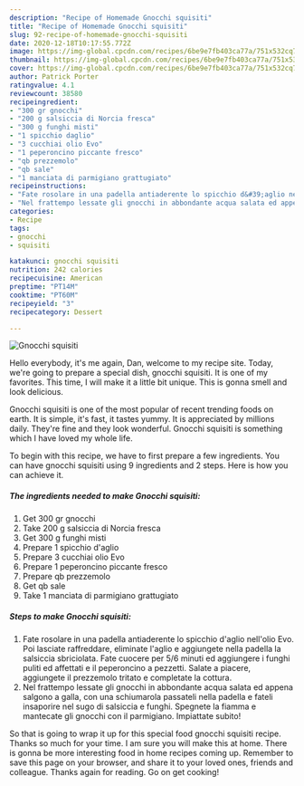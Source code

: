 ```yaml
---
description: "Recipe of Homemade Gnocchi squisiti"
title: "Recipe of Homemade Gnocchi squisiti"
slug: 92-recipe-of-homemade-gnocchi-squisiti
date: 2020-12-18T10:17:55.772Z
image: https://img-global.cpcdn.com/recipes/6be9e7fb403ca77a/751x532cq70/gnocchi-squisiti-recipe-main-photo.jpg
thumbnail: https://img-global.cpcdn.com/recipes/6be9e7fb403ca77a/751x532cq70/gnocchi-squisiti-recipe-main-photo.jpg
cover: https://img-global.cpcdn.com/recipes/6be9e7fb403ca77a/751x532cq70/gnocchi-squisiti-recipe-main-photo.jpg
author: Patrick Porter
ratingvalue: 4.1
reviewcount: 38580
recipeingredient:
- "300 gr gnocchi"
- "200 g salsiccia di Norcia fresca"
- "300 g funghi misti"
- "1 spicchio daglio"
- "3 cucchiai olio Evo"
- "1 peperoncino piccante fresco"
- "qb prezzemolo"
- "qb sale"
- "1 manciata di parmigiano grattugiato"
recipeinstructions:
- "Fate rosolare in una padella antiaderente lo spicchio d&#39;aglio nell&#39;olio Evo. Poi lasciate raffreddare, eliminate l&#39;aglio e aggiungete nella padella la salsiccia sbriciolata. Fate cuocere per 5/6 minuti ed aggiungere i funghi puliti ed affettati e il peperoncino a pezzetti. Salate a piacere, aggiungete il prezzemolo tritato e completate la cottura."
- "Nel frattempo lessate gli gnocchi in abbondante acqua salata ed appena salgono a galla, con una schiumarola passateli nella padella e fateli insaporire nel sugo di salsiccia e funghi. Spegnete la fiamma e mantecate gli gnocchi con il parmigiano. Impiattate subito!"
categories:
- Recipe
tags:
- gnocchi
- squisiti

katakunci: gnocchi squisiti 
nutrition: 242 calories
recipecuisine: American
preptime: "PT14M"
cooktime: "PT60M"
recipeyield: "3"
recipecategory: Dessert

---
```



![Gnocchi squisiti](https://img-global.cpcdn.com/recipes/6be9e7fb403ca77a/751x532cq70/gnocchi-squisiti-recipe-main-photo.jpg)

Hello everybody, it's me again, Dan, welcome to my recipe site. Today, we're going to prepare a special dish, gnocchi squisiti. It is one of my favorites. This time, I will make it a little bit unique. This is gonna smell and look delicious.

Gnocchi squisiti is one of the most popular of recent trending foods on earth. It is simple, it's fast, it tastes yummy. It is appreciated by millions daily. They're fine and they look wonderful. Gnocchi squisiti is something which I have loved my whole life.




To begin with this recipe, we have to first prepare a few ingredients. You can have gnocchi squisiti using 9 ingredients and 2 steps. Here is how you can achieve it.

<!--inarticleads1-->

##### The ingredients needed to make Gnocchi squisiti:

1. Get 300 gr gnocchi
1. Take 200 g salsiccia di Norcia fresca
1. Get 300 g funghi misti
1. Prepare 1 spicchio d&#39;aglio
1. Prepare 3 cucchiai olio Evo
1. Prepare 1 peperoncino piccante fresco
1. Prepare qb prezzemolo
1. Get qb sale
1. Take 1 manciata di parmigiano grattugiato




<!--inarticleads2-->

##### Steps to make Gnocchi squisiti:

1. Fate rosolare in una padella antiaderente lo spicchio d&#39;aglio nell&#39;olio Evo. Poi lasciate raffreddare, eliminate l&#39;aglio e aggiungete nella padella la salsiccia sbriciolata. Fate cuocere per 5/6 minuti ed aggiungere i funghi puliti ed affettati e il peperoncino a pezzetti. Salate a piacere, aggiungete il prezzemolo tritato e completate la cottura.
1. Nel frattempo lessate gli gnocchi in abbondante acqua salata ed appena salgono a galla, con una schiumarola passateli nella padella e fateli insaporire nel sugo di salsiccia e funghi. Spegnete la fiamma e mantecate gli gnocchi con il parmigiano. Impiattate subito!




So that is going to wrap it up for this special food gnocchi squisiti recipe. Thanks so much for your time. I am sure you will make this at home. There is gonna be more interesting food in home recipes coming up. Remember to save this page on your browser, and share it to your loved ones, friends and colleague. Thanks again for reading. Go on get cooking!
